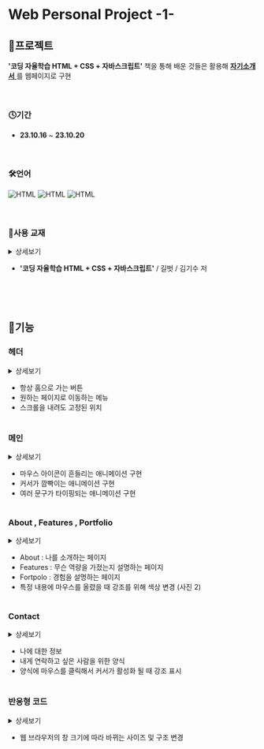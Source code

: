 # Web Personal Project -1-

## 💾프로젝트

**'코딩 자율학습 HTML + CSS + 자바스크립트'** 책을 통해 배운 것들은 활용해 <u> **자기소개서** </u>를 웹페이지로 구현<br><br><br>

### 🕓기간

- **23.10.16** ~ **23.10.20** <br><br><br>

### 🛠언어

![HTML](https://img.shields.io/badge/HTML5-E34F26?style=for-the-badge&logo=html5&logoColor=white) 
![HTML](https://img.shields.io/badge/CSS3-1572B6?style=for-the-badge&logo=css3&logoColor=white) 
![HTML](https://img.shields.io/badge/Javascript-F7DF1E?style=for-the-badge&logo=javascript&logoColor=white) <br><br><br>

### 📔사용 교재



<details><summary>
   상세보기
</summary>
  <br>

![image](https://github.com/LMH9999/LMH_Web_Study/assets/145963633/20001b2b-d663-4cb3-a2f0-4c8178b8d663)

</details>

- **'코딩 자율학습 HTML + CSS + 자바스크립트'** / 길벗 / 김기수 저

<br><br><br>

## 📝기능

### 헤더

<details><summary>
   상세보기
</summary>
  <br>
  
![image](https://github.com/LMH9999/LMH_Web_SPrj/assets/145963633/e61dfd4b-e63d-4d3c-b545-a3e7df60886a)

```html
<h1>
  <!-- 어디서 누르던지 홈(메인)으로 가는 버튼 -->
  <button data-animation-scroll="true" data-target="#main">LMH</button>
</h1>
```


```css
header{
  /* 스크롤을 내려도 고정된 위치에 보이도록 */
  position:fixed;
  color:white;
  top:0;
  /* 어떤 컨텐츠보다 항상 위에 보이도록 z-index 설정 */
  z-index:1;
  width:100%;
  padding:1rem;
}
```
</details>

* 항상 홈으로 가는 버튼<br>
* 원하는 페이지로 이동하는 메뉴<br>
* 스크롤을 내려도 고정된 위치<br><br>

### 메인

<details><summary>
   상세보기
</summary>
  <br>

![image](https://github.com/LMH9999/LMH_Web_SPrj/assets/145963633/e7ba515a-abfa-4c6d-b971-2cb2eed64eb9)

```css
/* 버튼이 위아래로 흔들리는 모션 */
@keyframes upDown{
  0%{
    bottom:1rem;
  }
  50%{
    bottom:1.5rem;
  }
  100%{
    bottom:1rem;
  }
}
```

```css
/* 깜빡이는 애니메이션 */
@keyframes blink {
  0%{
    /* 요소의 불투명도, 0에 가까울수록 투명함 */
    opacity: 1;
  }
  100%{
    opacity: 0;
  }
}
```

```js
// 텍스트 작성과 삭제 즉시 실행 함수
(function(){
  const spanEl = document.querySelector("main h2 span");
  // 타이핑 효과로 바뀌는 문구 종류
  const txtArr = ['Web Publisher', 'Front-End Developer', 'Web UI Designer', 'UX Designer', 'Back-End Developer'];
  let index = 0;
  // 한글자씩 쪼개서 저장
  let currentTxt = txtArr[index].split("");
  function writeTxt(){
    // 쪼갠 배열의 한글자씩을 맨 앞의 요소부터 추출하고 삭제
    spanEl.textContent  += currentTxt.shift(); 
    // 출력할 글자가 남아있는지 체크
    if(currentTxt.length !== 0){ 
      // 랜덤 함수를 이용해 문구가 출력되는 시간을 매번 달라지게 만듬
      setTimeout(writeTxt, Math.floor(Math.random() * 100));
    }else{
      // 모두 출력된 문구를 가져옴
      currentTxt = spanEl.textContent.split("");
      // 3초뒤 텍스트 지우는 함수 호출 
      setTimeout(deleteTxt, 3000);
    }
  }
  // 텍스트 삭제 함수
  function deleteTxt(){
    // 이미 출력된 문구가 저장된 currentTxt에서 끝 글자부터 리턴하고 삭제하는 pop()
    currentTxt.pop();
    // 맨 끝 글자가 삭제된 나머지 한글자씩 쪼개져있던 문구를 하나로 합침
    spanEl.textContent = currentTxt.join("");
    // 문구가 모두 삭제됬는지 체크
    if(currentTxt.length !== 0){
      setTimeout(deleteTxt, Math.floor(Math.random() * 100))
    }else{
      // 문구가 다 삭제되고 끝났으니 다음 문구 불러오기
      index = (index + 1) % txtArr.length;
      currentTxt = txtArr[index].split("");
      writeTxt();
    }
  }
  writeTxt();
})();
```

</details>

* 마우스 아이콘이 흔들리는 애니메이션 구현<br>
* 커서가 깜빡이는 애니메이션 구현<br>
* 여러 문구가 타이핑되는 애니메이션 구현<br><br>


### About , Features , Portfolio

<details><summary>
   상세보기
</summary>
  <br>

사진1
  
![image](https://github.com/LMH9999/LMH_Web_SPrj/assets/145963633/b4f0cc0a-1223-45a0-9b60-0f9ea6d5dcb1)

사진2

![image](https://github.com/LMH9999/LMH_Web_SPrj/assets/145963633/fa50763c-f5dc-48aa-adba-d9d4e8ace39d)

사진3

![image](https://github.com/LMH9999/LMH_Web_SPrj/assets/145963633/20136b7f-e7a5-465e-bd71-0e6a32d24203)

```css
/* 내용 부분 사각형에 마우스를 올렸을 때 강조를 위해 그 사각형 배경,글자 색상 변경 */
section .do-me .do-inner:hover{
  background-color:lightcoral;
  color:white;
}
/* 내용 부분 사각형에 마우스을 때 아이콘의 폰트 색상도 자연스럽도록 변경 */
section .do-me .do-inner:hover i{
  color:white;
}
```

</details>

* About : 나를 소개하는 페이지
* Features : 무슨 역량을 가졌는지 설명하는 페이지
* Fortpolo : 경험을 설명하는 페이지
* 특정 내용에 마우스를 올렸을 때 강조를 위해 색상 변경 (사진 2) <br><br>


### Contact

<details><summary>
   상세보기
</summary>
  <br>
  
![image](https://github.com/LMH9999/LMH_Web_SPrj/assets/145963633/1a6d7578-63bc-433b-814f-a9999ae25fa7)

```css
/* textarea에 커서가 활성화되면 파란색 테두리와 그림자 효과 추가 */
section.contact .contact-me .right .form-group textarea:focus{
  outline:none;
  border:1px solid #719ECE;
  box-shadow:0 0 10px #719ECE;
}
```


</details>

* 나에 대한 정보<br>
* 내게 연락하고 싶은 사람을 위한 양식<br>
* 양식에 마우스를 클릭해서 커서가 활성화 될 때 강조 표시<br><br>


### 반응형 코드

<details><summary>
   상세보기
</summary>
  <br>
  
![image](https://github.com/LMH9999/LMH_Web_SPrj/assets/145963633/02921135-0157-4675-9b45-2d64f8a903a0)

![image](https://github.com/LMH9999/LMH_Web_SPrj/assets/145963633/579b26f9-aed9-46ff-a837-1f186a4e9ed4)


```css
@media screen and (max-width: 1140px){

  /* 메인 container 기준 1140 -> 992px */
  main .container{
    width: 992px;
  }
  
  /* 섹션 container 기준 1140 -> 600px */
  section .container{
    width:600px;
  }

  /* About me 영역 왼쪽을 너비를 50% -> 100% 변경 */
  section .about-self .left{
    width:100%;
    margin-bottom: 1.5rem;
  }
  /* About me 영역 오른쪽 너비를 50% -> 100% 변경 */
  section  .about-self .right{
    width:100%;
    padding:0;
  }

  /* What I Do 영역의 콘텐츠 박스의 너비를 30% -> 48% 변경 */
  section .do-me .do-inner{
    width:48%;
    margin-bottom: 1.5rem;
    margin-right: 0;
  }

  section .do-me .do-inner:nth-child(2n+1){
    margin-right:4%; /* 1, 3, 5...번째 본문 사각형에 margin-right 4% 적용 */
  }
  
  /* PortFolio 영역의 콘텐츠 박스 너비를 30% ->  48% 변경 */
  section .portfolio-me .portfolio-inner{
    width:48%;
    margin-right: 0;
  }

  section .portfolio-me .portfolio-inner:nth-child(2n+1){
    margin-right:4%;
  }

  /* Contact With Me 영역 */
  section.contact .contact-me .left{
    width:100%; /* 너비 변경 30% -> 100% */
  }
  
  section.contact .contact-me .right{
    width:100%;/* 너비 변경 65% -> 100% */
    margin-left: 0; /* margin 초기화 */
    
  }
}
```

</details>

* 웹 브라우저의 창 크기에 따라 바뀌는 사이즈 및 구조 변경

